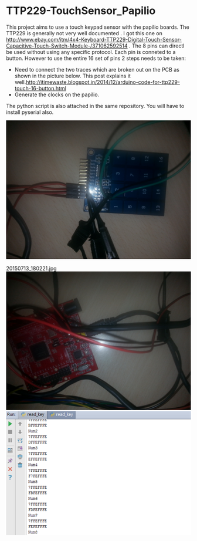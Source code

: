 # TTP229-TouchSensor_Papilio

This project aims to use a touch keypad sensor with the papilio boards. The TTP229 is generally not very well documented . I got this one on http://www.ebay.com/itm/4x4-Keyboard-TTP229-Digital-Touch-Sensor-Capacitive-Touch-Switch-Module-/371062592514 .
The 8 pins can directl be used without using any specific protocol. Each pin is conneted to a button. However to use the entire 16 set of pins 2 steps needs to be taken:
- Need to connect the two traces which are broken out  on the PCB as shown in the picture below. This post explains it well.http://itimewaste.blogspot.in/2014/12/arduino-code-for-ttp229-touch-16-button.html
- Generate the clocks on the papilio.


The python script is also attached in the same repository. You will have to install pyserial also.

[![solarized dualmode](https://github.com/RacingTornado/TTP229-TouchSensor_Papilio/blob/master/figure/images/20150713_180221.jpg)](#features)

20150713_180221.jpg
[![solarized dualmode](https://github.com/RacingTornado/TTP229-TouchSensor_Papilio/blob/master/figure/images/20150713_180246.jpg)](#features)
[![solarized dualmode](https://github.com/RacingTornado/TTP229-TouchSensor_Papilio/blob/master/figure/images/Capture.PNG)](#features)
